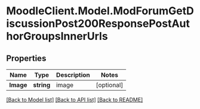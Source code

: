 # MoodleClient.Model.ModForumGetDiscussionPost200ResponsePostAuthorGroupsInnerUrls

## Properties

Name | Type | Description | Notes
------------ | ------------- | ------------- | -------------
**Image** | **string** | image | [optional] 

[[Back to Model list]](../README.md#documentation-for-models) [[Back to API list]](../README.md#documentation-for-api-endpoints) [[Back to README]](../README.md)


